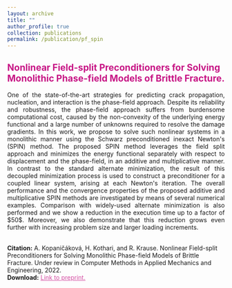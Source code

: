```yaml
---
layout: archive
title: ""
author_profile: true
collection: publications
permalink: /publication/pf_spin
---
```


## <span style="color:rgb(199, 21, 133)"> Nonlinear Field-split Preconditioners for Solving Monolithic Phase-field Models of Brittle Fracture.</span>
<div style="text-align: justify">One of the state-of-the-art strategies for predicting crack propagation, nucleation, and interaction is the phase-field approach.
Despite its reliability and robustness, the phase-field approach suffers from burdensome computational cost, caused by the non-convexity of the underlying energy functional and a large number of unknowns required to resolve the damage gradients.
In this work, we propose to solve such nonlinear systems in a monolithic manner using the Schwarz preconditioned inexact Newton's (SPIN) method.
The proposed SPIN method leverages the field split approach and minimizes the energy functional separately with respect to displacement and the phase-field, in an additive and multiplicative manner.
In contrast to the standard alternate minimization, the result of this decoupled minimization process is used to construct a preconditioner for a coupled linear system, arising at each Newton's iteration.
The overall performance and the convergence properties of the proposed additive and multiplicative SPIN methods are investigated by means of several numerical examples.
Comparison with widely-used alternate minimization is also performed and we show a reduction in the execution time up to a factor of $50$.
Moreover, we also demonstrate that this reduction grows even further with increasing problem size and larger loading increments.
</div><br />


**Citation:** A. Kopaničáková, H. Kothari, and R. Krause. Nonlinear Field-split Preconditioners for Solving Monolithic Phase-field Models of Brittle Fracture. Under review in Computer Methods in Applied Mechanics and Engineering, 2022. <br />
**Download:** <a href="https://arxiv.org/abs/2203.13738" style="color:rgb(199, 21, 133,0.75);">Link to preprint.</a> <br />